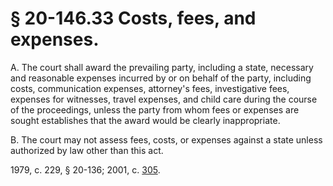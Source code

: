 # § 20-146.33 Costs, fees, and expenses.

<p>A. The court shall award the prevailing party, including a state, necessary and reasonable expenses incurred by or on behalf of the party, including costs, communication expenses, attorney's fees, investigative fees, expenses for witnesses, travel expenses, and child care during the course of the proceedings, unless the party from whom fees or expenses are sought establishes that the award would be clearly inappropriate.</p><p>B. The court may not assess fees, costs, or expenses against a state unless authorized by law other than this act.</p><p>1979, c. 229, § 20-136; 2001, c. <a href='http://lis.virginia.gov/cgi-bin/legp604.exe?011+ful+CHAP0305'>305</a>.</p>